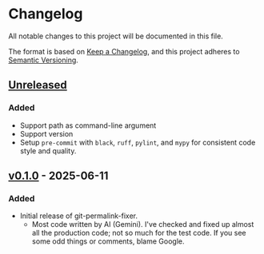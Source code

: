 # Changelog

All notable changes to this project will be documented in this file.

The format is based on [Keep a Changelog](https://keepachangelog.com/en/1.1.0/),
and this project adheres to [Semantic Versioning](https://semver.org/spec/v2.0.0.html).

## [Unreleased]

### Added

- Support path as command-line argument
- Support version
- Setup `pre-commit` with `black`, `ruff`, `pylint`, and `mypy` for consistent code style and quality.

## [v0.1.0] - 2025-06-11

### Added

- Initial release of git-permalink-fixer.
  - Most code written by AI (Gemini). I've checked and fixed up almost all the
    production code; not so much for the test code.
    If you see some odd things or comments, blame Google.

[Unreleased]: https://github.com/huyz/git-permalink-fixer/compare/v0.1.0...HEAD
[v0.1.0]: https://github.com/huyz/git-permalink-fixer/releases/tag/v0.1.0
